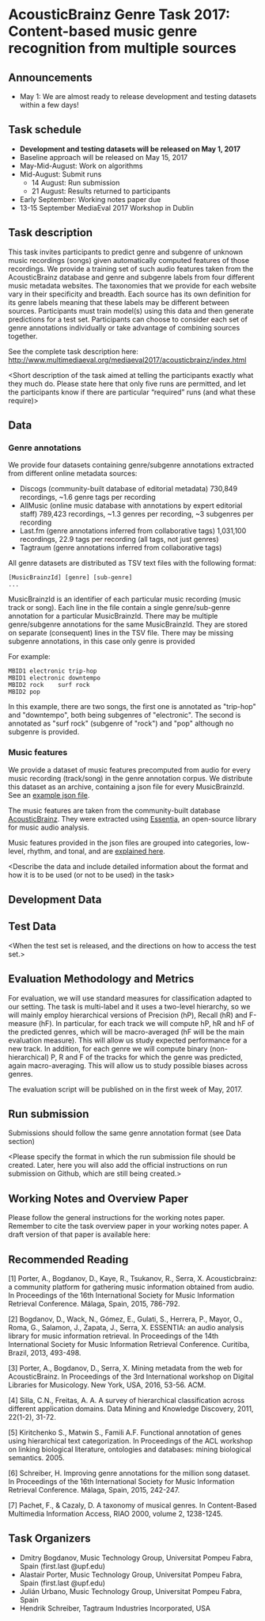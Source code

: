 # AcousticBrainz Genre Task 2017: Content-based music genre recognition from multiple sources
## Announcements
- May 1: We are almost ready to release development and testing datasets within a few days!

## Task schedule
- **Development and testing datasets will be released on May 1, 2017**
- Baseline approach will be released on May 15, 2017
- May-Mid-August: Work on algorithms
- Mid-August: Submit runs
    - 14 August: Run submission
    - 21 August: Results returned to participants
- Early September: Working notes paper due
- 13-15 September MediaEval 2017 Workshop in Dublin
 
## Task description
This task invites participants to predict genre and subgenre of unknown music recordings (songs) given automatically computed features of those recordings. We provide a training set of such audio features taken from the AcousticBrainz database and genre and subgenre labels from four different music metadata websites. The taxonomies that we provide for each website vary in their specificity and breadth. Each source has its own definition for its genre labels meaning that these labels may be different between sources. Participants must train model(s) using this data and then generate predictions for a test set. Participants can choose to consider each set of genre annotations individually or take advantage of combining sources together.

See the complete task description here: http://www.multimediaeval.org/mediaeval2017/acousticbrainz/index.html


<Short description of the task aimed at telling the participants exactly what they much do. Please state here that only five runs are permitted, and let the participants know if there are particular “required” runs (and what these require)>
 
## Data
### Genre annotations
We provide four datasets containing genre/subgenre annotations extracted from different online metadata sources:

- Discogs (community-built database of editorial metadata) 730,849 recordings, ~1.6 genre tags per recording
- AllMusic (online music database with annotations by expert editorial staff) 789,423 recordings, ~1.3 genres per recording, ~3 subgenres per recording
- Last.fm (genre annotations inferred from collaborative tags) 1,031,100 recordings, 22.9 tags per recording (all tags, not just genres)
- Tagtraum (genre annotations inferred from collaborative tags)

All genre datasets are distributed as TSV text files with the following format: 
```
[MusicBrainzId] [genre] [sub-genre]
...
```
MusicBrainzId is an identifier of each particular music recording (music track or song). Each line in the file contain a single genre/sub-genre annotation for a particular MusicBrainzId. There may be multiple genre/subgenre annotations for the same MusicBrainzId. They are stored on separate (consequent) lines in the TSV file. There may be missing subgenre annotations, in this case only genre is provided

For example:

```
MBID1 electronic trip-hop
MBID1 electronic downtempo
MBID2 rock    surf rock
MBID2 pop
```

In this example, there are two songs, the first one is annotated as "trip-hop" and "downtempo", both being subgenres of "electronic". The second is annotated as "surf rock" (subgenre of "rock") and "pop" although no subgenre is provided. 

### Music features
We provide a dataset of music features precomputed from audio for every music recording (track/song) in the genre annotation corpus. We distribute this dataset as an archive, containing a json file for every MusicBrainzId. See an [example json file](http://acousticbrainz.org/a3b8950a-d1f8-49b9-b88f-89f38726f332/low-level/view?n=0). 

The music features are taken from the community-built database [AcousticBrainz](http://acousticbrainz.org). They were extracted using [Essentia](http://essentia.upf.edu), an open-source library for music audio analysis.

Music features provided in the json files are grouped into categories, low-level, rhythm, and tonal, and are [explained here](http://essentia.upf.edu/documentation/streaming_extractor_music.html#music-descriptors).


<Describe the data and include detailed information about the format and how it is to be used (or not to be used) in the task>
 
## Development Data
<Add the directions on how to access the development data.>
 
## Test Data
<When the test set is released, and the directions on how to access the test set.>
 
## Evaluation Methodology and Metrics

For evaluation, we will use standard measures for classification adapted to our setting. The task is multi-label and it uses a two-level hierarchy, so we will mainly employ hierarchical versions of Precision (hP), Recall (hR) and F-measure (hF). In particular, for each track we will compute hP, hR and hF of the predicted genres, which will be macro-averaged (hF will be the main evaluation measure). This will allow us study expected performance for a new track. In addition, for each genre we will compute binary (non-hierarchical) P, R and F of the tracks for which the genre was predicted, again macro-averaging. This will allow us to study possible biases across genres.

The evaluation script will be published on in the first week of May, 2017.

<Add the exact information about how the task will be evaluated. Participants need to know exactly how their runs will be ranked.>
 
## Run submission

Submissions should follow the same genre annotation format (see Data section)

<Please specify the format in which the run submission file should be created. Later, here you will also add the official instructions on run submission on Github, which are still being created.>
 
 
## Working Notes and Overview Paper
Please follow the general instructions for the working notes paper. Remember to cite the task overview paper in your working notes paper. A draft version of that paper is available here: <Link to be added when the test data is released>
 
## Recommended Reading
[1] Porter, A., Bogdanov, D., Kaye, R., Tsukanov, R., Serra, X. Acousticbrainz: a community platform for gathering music information obtained from audio. In Proceedings of the 16th International Society for Music Information Retrieval Conference. Málaga, Spain, 2015, 786-792.

[2] Bogdanov, D., Wack, N., Gómez, E., Gulati, S., Herrera, P., Mayor, O., Roma, G., Salamon, J., Zapata, J., Serra, X. ESSENTIA: an audio analysis library for music information retrieval. In Proceedings of the 14th International Society for Music Information Retrieval Conference. Curitiba, Brazil, 2013, 493-498.

[3] Porter, A., Bogdanov, D., Serra, X. Mining metadata from the web for AcousticBrainz. In Proceedings of the 3rd International workshop on Digital Libraries for Musicology. New York, USA, 2016, 53-56. ACM.

[4] Silla, C.N., Freitas, A. A. A survey of hierarchical classification across different application domains. Data Mining and Knowledge Discovery, 2011, 22(1-2), 31-72.

[5] Kiritchenko S., Matwin S., Famili A.F. Functional annotation of genes using hierarchical text categorization. In Proceedings of the ACL workshop on linking biological literature, ontologies and databases: mining biological semantics. 2005.

[6] Schreiber, H. Improving genre annotations for the million song dataset. In Proceedings of the 16th International Society for Music Information Retrieval Conference. Málaga, Spain, 2015, 242-247.

[7] Pachet, F., & Cazaly, D. A taxonomy of musical genres. In Content-Based Multimedia Information Access, RIAO 2000, volume 2, 1238-1245. 

## Task Organizers
- Dmitry Bogdanov, Music Technology Group, Universitat Pompeu Fabra, Spain (first.last @upf.edu)
- Alastair Porter, Music Technology Group, Universitat Pompeu Fabra, Spain (first.last @upf.edu)
- Julián Urbano, Music Technology Group, Universitat Pompeu Fabra, Spain
- Hendrik Schreiber, Tagtraum Industries Incorporated, USA 

